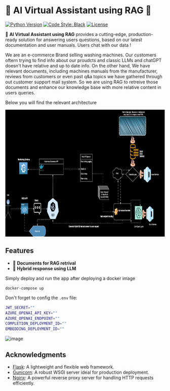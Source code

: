 # 🤖 AI Virtual Assistant using RAG 🤖 

[![Python Version](https://img.shields.io/badge/python-3.12.7%2B-blue)](https://www.python.org/)
[![Code Style: Black](https://img.shields.io/badge/code%20style-black-000000.svg)](https://github.com/psf/black)
[![License](https://img.shields.io/github/license/username/project)](LICENSE)

🤖  **AI Virtual Assistant using RAG** provides a cutting-edge, production-ready solution for answering users questions, based on our latest documentation and user manuals. Users chat with our data !


We are an e-commerce Brand selling washing machines. Our customers oftern trying to find info about our proudcts and classic LLMs and chatGPT doesn't have relative and up to date info. On the other hand, We have relevant documents, including machines manuals from the manufacturer, reviews from customers or even past q&a topics we have gathered through out customer support mail system. So we are using RAG to retreive those documents and enhance our knowledge base with more relative content in users queries. 


Below you will find the relevant architecture

<img width="1000" height="400" alt="image" src= "https://github.com/xarismallios/Virtual_Assistant_with_RAG/blob/main/architecture/ai_llm_rag-5.drawio.svg" />

## Features

- 🌟 **Documents for RAG retrival**
- 🚀 **Hybrid response using LLM**


Simply deploy and run the app after deploying a docker image
```
docker-compose up
```

Don't forget to config the `.env` file:

```bash
JWT_SECRET=""
AZURE_OPENAI_API_KEY=""
AZURE_OPENAI_ENDPOINT=""
COMPLETION_DEPLOYMENT_ID=""
EMBEDDING_DEPLOYMENT_ID=""
```

<img width="764" alt="image" src="https://github.com/user-attachments/assets/77a1f8e4-8b3f-4182-b5ee-0b1355db8a52" />


## Acknowledgments

- [Flask](https://flask.palletsprojects.com/): A lightweight and flexible web framework.
- [Gunicorn](https://gunicorn.org/): A robust WSGI server ideal for production deployment.
- [Nginx](https://nginx.org/): A powerful reverse proxy server for handling HTTP requests efficiently.

